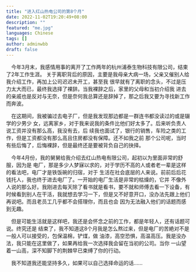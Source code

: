 ```yaml
---
title: "进入红山热电公司的第8个月"
date: 2022-11-02T19:20:49+08:00
description: ""
featured: "me.jpg"
languages: Chinese
tags: []
author: adminwbb
draft: false
---
```


&ensp;&ensp;今年3月末，我感情用事的离开了工作两年的杭州浦泰生物科技有限公司，结束了2年工作生涯。
关于离职背后的原因，主要是我母亲大病一场，父亲又催别人给我介绍工作，再加上公司迟迟未开工，甚至我
很早就有了离职的念头，不过是压力太大而已，最终我选择了裸辞。当我裸辞之后，家里的父母和当初介绍我
进去的亲戚也是反对与无奈，但是奈何我总算还是辞掉了，那之后我又要为寻找新工作而奔波。


&ensp;&ensp;在这期间，我被骗过去电子厂，但是我发现那边都是一群连书都没读过的或是辍学的少男少
女，远离家乡，对于我来说我的条件比他们好太多了。后来听负责人说工资并没有那么高，我没有去，后
续我也面试了，银行的销售，车险之类的工作，但是工资都没有那么高且住房都没有保障。还不如我之前
那个公司呢，当时有些后悔了，后悔裸辞，但是最终还是要被背负自己的抉择。


&ensp;&ensp;今年4月份，我的舅舅给我介绍去红山热电有限公司，起初以为里面非常的舒服，因为是
电厂，那是多少人梦寐以求的，对于学历不高的人或者老一辈是这样的看法吧，电厂才是铁饭碗的归宿，对于
生活在社会底层的人来说。前前后后花钱托人，我也终于进去电厂了。一开始的电厂生活是非常的枯燥的，它并
不像外人说的那么好。我刚进去每天除了看书就是看书，要不就和师傅去看一下设备，有时候看到别人在干活，我就想去学习一下，但是又不好意开口，没办法先跟上他们再说吧。而且老员工几乎都不会搭理你，而且也会
因为无法融入他们的话题而感到无趣。


&ensp;&ensp;但是可能生活就是这样吧，我还是会怀念之前的工作，都是年轻人，还有话题可说。终究还是
结束了，我不知道这8个月我是怎么熬过来，但是电厂的苦絶对不是一般人可以接受的，包保温棉，铲煤，做
油漆，高空恐惧，高温高压。我是没办法，我只能在这里做了，如果再给我一次选择我会留在当初的公司。当你
一山望着一山高，深不知脚下的荆棘早已束缚了你的行动。


&ensp;&ensp;我不知道我还能坚持多久，如果可以自己选择命运的话……

